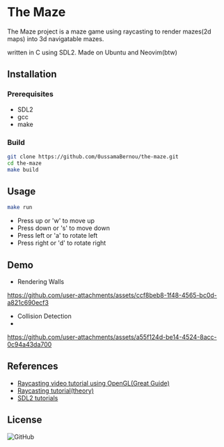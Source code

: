# The Maze
The Maze project is a maze game using raycasting to render mazes(2d maps) into 3d navigatable mazes.

written in C using SDL2. Made on Ubuntu and Neovim(btw)

## Installation

### Prerequisites

- SDL2
- gcc
- make

### Build

```bash
git clone https://github.com/0ussamaBernou/the-maze.git
cd the-maze
make build
```

## Usage

```bash
make run
```
- Press up or 'w' to move up
- Press down or 's' to move down
- Press left or 'a' to rotate left
- Press right or 'd' to rotate right

## Demo
- Rendering Walls

https://github.com/user-attachments/assets/ccf8beb8-1f48-4565-bc0d-a821c690ecf3

- Collision Detection
- 
https://github.com/user-attachments/assets/a55f124d-be14-4524-8acc-0c94a43da700


## References
- [Raycasting video tutorial using OpenGL(Great Guide)](https://www.youtube.com/watch?v=gYRrGTC7GtA)
- [Raycasting tutorial(theory)](https://permadi.com/1996/05/ray-casting-tutorial-table-of-contents/)
- [SDL2 tutorials](https://lazyfoo.net/tutorials/SDL/index.php)

## License

![GitHub](https://img.shields.io/github/license/0ussamaBernou/the-maze)

